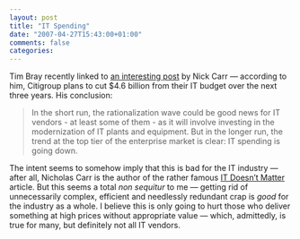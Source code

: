 ```yaml
---
layout: post
title: "IT Spending"
date: "2007-04-27T15:43:00+01:00"
comments: false
categories: 
---
```


<p>Tim Bray recently linked to <a href="http://www.roughtype.com/archives/2007/04/citi_whacks_it.php">an interesting post</a> by Nick Carr &#8212; according to him, Citigroup plans to cut $4.6 billion from their IT budget over the next three years. His conclusion:</p>

<blockquote>
<p>In the short run, the rationalization wave could be good news for IT vendors - at least some of them - as it will involve investing in the modernization of IT plants and equipment. But in the longer run, the trend at the top tier of the enterprise market is clear: IT spending is going down.</p>
</blockquote>

<p>The intent seems to somehow imply that this is bad for the IT industry &#8212; after all, Nicholas Carr is the author of the rather famous <a href="http://www.nicholasgcarr.com/articles/matter.html">IT Doesn&#8217;t Matter</a> article. But this seems a total <em>non sequitur</em> to me &#8212; getting rid of unnecessarily complex, efficient and needlessly redundant crap is <em>good</em> for the industry as a whole. I believe this is only going to hurt those who deliver something at high prices without appropriate value &#8212; which, admittedly, is true for many, but definitely not all IT vendors.</p>


